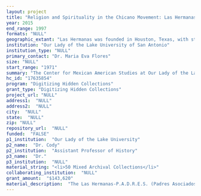 ```yaml
--- 
layout: project 
title: "Religion and Spirituality in the Chicano Movement: Las Hermanas & P.A.D.R.E.S. Collection (1971-1994)"
year: 2015
end_range: 1997
formats: "NULL"
geographic_extant: "Las Hermanas was founded in Houston, Texas, with state chapters in New York, Colorado, California, Florida, Texas, New Mexico, and Arizona. P.A.D.R.E.S was founded as a national organization in 1970 in San Antonio, Texas; membership/activities proliferated in the southwestern states where Mexican and Mexican American priests and lay-Hermanas ministered."
institution: "Our Lady of the Lake University of San Antonio"
institution_type: "NULL"
primary_contact: "Dr. Maria Eva Flores"
size: "NULL"
start_range: "1971"
summary: "The Center for Mexican American Studies at Our Lady of the Lake University acquired the \"Religion and Spirituality in the Chicano Movement: The Las Hermanas/P.A.D.R.E.S. Collection (1971-1994)\" in 1994. The collection exists currently in hard copies and a small number of researcher-requested PDFs. Researchers accessing the records in person cite the early development and continuing influence of Las Hermanas/P.A.D.R.E.S. (Padres Asociados por Derechos Educativos y Socialesand) as critical to addressing the lack Chicana and Latina research material available for scholarly research and instruction in Theology, U.S. History, Chicano/a Studies, and Mexican American Studies. This project will digitize correspondence, newsletters, reports of national meetings, and photographs from the collection, making metadata and digital surrogates accessible to the public via an innovative mobile-optimized and geo-located website, which will also serve as a digital archive, exhibit, and device for expanding the collection as additional material becomes available."
hc_id: "17635854"
program: "Digitizing Hidden Collections"
grant_type: "Digitizing Hidden Collections"
project_url: "NULL"
address1:  "NULL"
address2:  "NULL"
city:  "NULL"
state:  "NULL"
zip: "NULL"
repository_url:  "NULL"
funded:  "FALSE"
p1_institution:  "Our Lady of the Lake University"
p2_name:  "Dr. Cody"
p2_institution:  "Assistant Professor of History"
p3_name:  "Dr."
p3_institution:  "NULL"
material_string: "<li>50 Mixed Archival Collections</li>"
collaborating_institution:  "NULL"
grant_amount:  "$143,620"
material_description:  "The Las Hermanas-P.A.D.R.E.S. (Padres Asociados por Derechos Educativos y Sociales) Collection was donated to the Center for Mexican American Studies in the early 1990s by the national leadership team of Las Hermanas and in 2012 by the founder of P.A.D.R.E.S, Ralph Ruiz. The records are currently housed in the Research Collections site of the Center for Mexican American Studies and Research (CMASR).\n\nLas Hermanas, a national organization for Hispanic Catholic women (lay and religious), was founded in 1970 in Houston. In 1971, the first meeting of Las Hermanas hosted fifty Mexican American women representing various religious communities to define the national agenda for the next twenty years. This agenda included: establishing a clearinghouse of information to increase awareness of the needs of the community; working for social change; training organization and community members in leadership; and exerting pressure on the Catholic hierarchy to help achieve organization goals.\n\n\n\nBefore the collection came to OLLU, the organization's correspondence, newsletters, photographs, and reports from their national meetings moved around the country to reside with the organization's elected leadership. As leadership changed the records moved, resulting in loss and deterioration. The surviving records were donated to OLLU for preservation, digitization, and dissemination. \n\n\n\nRecords document the early development and continuing influence of Las Hermanas and its strides to reorient the male-dominated structure of both the Catholic ministry and the Chicano civil rights movement. Digitizing the archive will increase access to records showing how Las Hermanas engaged issues of moral authority, sexuality, and domestic abuse through grassroots community organizing and education to articulate the redefined spiritually- and politically-grounded Latina/Chicana identity.\n\n\n\nThe P.A.D.R.E.S. (3 boxes) material serves as a companion to the larger Las Hermanas collection, documenting their intersection of advocacy activities during Chicano and Latino civil rights movements and the contrasting approaches to women's issues."
---
```


